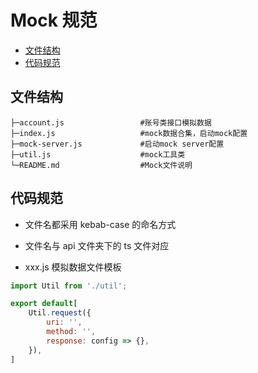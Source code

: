 # Mock 规范

- <a href='#directory'>文件结构</a>
- <a href='#standard'>代码规范</a>

## <h2 id='directory'>文件结构</h2>

```
├─account.js                 #账号类接口模拟数据
├─index.js                   #mock数据合集，启动mock配置
├─mock-server.js             #启动mock server配置
├─util.js                    #mock工具类
└─README.md                  #Mock文件说明
```

## <h2 id='standard'>代码规范</h2>

- 文件名都采用 kebab-case 的命名方式

- 文件名与 api 文件夹下的 ts 文件对应

- xxx.js 模拟数据文件模板

``` javascript
import Util from './util';

export default[
    Util.request({
        uri: '',
        method: '',
        response: config => {},
    }),
]
```
